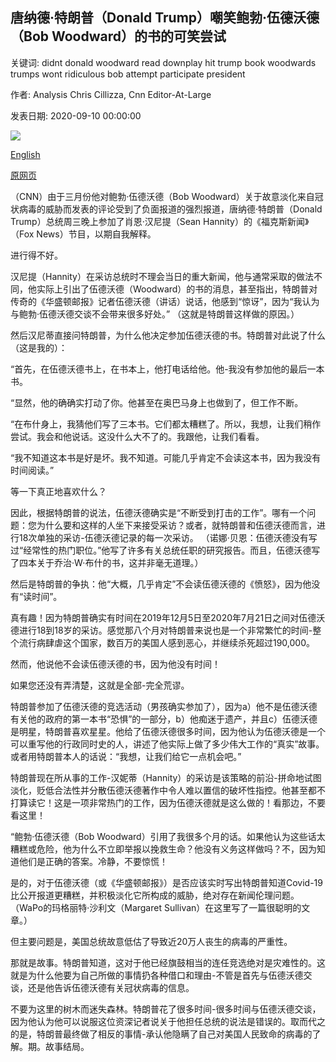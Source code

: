 ## 唐纳德·特朗普（Donald Trump）嘲笑鲍勃·伍德沃德（Bob Woodward）的书的可笑尝试

关键词: didnt donald woodward read downplay hit trump book woodwards trumps wont ridiculous bob attempt participate president

作者: Analysis Chris Cillizza, Cnn Editor-At-Large

发表日期: 2020-09-10 00:00:00

![](https://cdn.cnn.com/cnnnext/dam/assets/200908160826-02-trump-jupiter-fl-0908-super-tease.jpg)

[English](Donald%20Trump%27s%20ridiculous%20attempt%20to%20downplay%20Bob%20Woodward%27s%20book.md)

[原网页](https://edition.cnn.com/2020/09/10/politics/donald-trump-bob-woodward-book-rage/index.html)

（CNN）由于三月份他对鲍勃·伍德沃德（Bob Woodward）关于故意淡化来自冠状病毒的威胁而发表的评论受到了负面报道的强烈报道，唐纳德·特朗普（Donald Trump）总统周三晚上参加了肖恩·汉尼提（Sean Hannity）的《福克斯新闻》（Fox News）节目，以期自我解释。

进行得不好。

汉尼提（Hannity）在采访总统时不理会当日的重大新闻，他与通常采取的做法不同，他实际上引出了伍德沃德（Woodward）的书的消息，甚至指出，特朗普对传奇的《华盛顿邮报》记者伍德沃德（讲话）说话，他感到“惊讶”，因为“我认为与鲍勃·伍德沃德交谈不会带来很多好处。” （这就是特朗普这样做的原因。）

然后汉尼蒂直接问特朗普，为什么他决定参加伍德沃德的书。特朗普对此说了什么（这是我的）：

“首先，在伍德沃德书上，在书本上，他打电话给他。他-我没有参加他的最后一本书。

“显然，他的确确实打动了你。他甚至在奥巴马身上也做到了，但工作不断。

“在布什身上，我猜他们写了三本书。它们都太糟糕了。所以，我想，让我们稍作尝试。我会和他说话。这没什么大不了的。我跟他，让我们看看。

“我不知道这本书是好是坏。我不知道。可能几乎肯定不会读这本书，因为我没有时间阅读。”

等一下真正地喜欢什么？

因此，根据特朗普的说法，伍德沃德确实是“不断受到打击的工作”。哪有一个问题：您为什么要和这样的人坐下来接受采访？或者，就特朗普和伍德沃德而言，进行18次单独的采访-伍德沃德记录的每一次采访。 （诺娜·贝恩：伍德沃德没有写过“经常性的热门职位。”他写了许多有关总统任职的研究报告。而且，伍德沃德写了四本关于乔治·W·布什的书，这并非毫无道理。）

然后是特朗普的争执：他“大概，几乎肯定”不会读伍德沃德的《愤怒》，因为他没有“读时间”。

真有趣！因为特朗普确实有时间在2019年12月5日至2020年7月21日之间对伍德沃德进行18到18岁的采访。感觉那八个月对特朗普来说也是一个非常繁忙的时间-整个流行病肆虐这个国家，数百万的美国人感到恶心，并继续杀死超过190,000。

然而，他说他不会读伍德沃德的书，因为他没有时间！

如果您还没有弄清楚，这就是全部-完全荒谬。

特朗普参加了伍德沃德的竞选活动（男孩确实参加了），因为a）他不是伍德沃德有关他的政府的第一本书“恐惧”的一部分，b）他痴迷于遗产，并且c）伍德沃德是明星，特朗普喜欢星星。他给了伍德沃德很多时间，因为他认为伍德沃德是一个可以重写他的行政同时史的人，讲述了他实际上做了多少伟大工作的“真实”故事。或者用特朗普本人的话说：“我想，让我们给它一点机会吧。”

特朗普现在所从事的工作-汉妮蒂（Hannity）的采访是该策略的前沿-拼命地试图淡化，贬低合法性并分散伍德沃德著作中令人难以置信的破坏性指控。他甚至都不打算读它！这是一项非常热门的工作，因为伍德沃德就是这么做的！看那边，不要看这里！

“鲍勃·伍德沃德（Bob Woodward）引用了我很多个月的话。如果他认为这些话太糟糕或危险，他为什么不立即举报以挽救生命？他没有义务这样做吗？不，因为知道他们是正确的答案。冷静，不要惊慌！

是的，对于伍德沃德（或《华盛顿邮报》）是否应该实时写出特朗普知道Covid-19比公开报道更糟糕，并积极淡化它所构成的威胁，绝对存在新闻伦理问题。 （WaPo的玛格丽特·沙利文（Margaret Sullivan）在这里写了一篇很聪明的文章。）

但主要问题是，美国总统故意低估了导致近20万人丧生的病毒的严重性。

那就是故事。特朗普知道，这对于他已经旗鼓相当的连任竞选绝对是灾难性的。这就是为什么他要为自己所做的事情扔各种借口和理由-不管是首先与伍德沃德交谈，还是他告诉伍德沃德有关冠状病毒的信息。

不要为这里的树木而迷失森林。特朗普花了很多时间-很多时间与伍德沃德交谈，因为他认为他可以说服这位资深记者说关于他担任总统的说法是错误的。取而代之的是，特朗普最终做了相反的事情-承认他隐瞒了自己对美国人民致命的病毒的了解。期。故事结局。